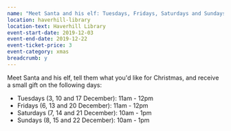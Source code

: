 ```yaml
---
name: "Meet Santa and his elf: Tuesdays, Fridays, Saturdays and Sundays from 3-22 December"
location: haverhill-library
location-text: Haverhill Library
event-start-date: 2019-12-03
event-end-date: 2019-12-22
event-ticket-price: 3
event-category: xmas
breadcrumb: y
---
```


Meet Santa and his elf, tell them what you'd like for Christmas, and receive a small gift on the following days:

* Tuesdays (3, 10 and 17 December): 11am - 12pm
* Fridays (6, 13 and 20 December): 11am - 12pm
* Saturdays (7, 14 and 21 December): 10am - 1pm
* Sundays (8, 15 and 22 December): 10am - 1pm
